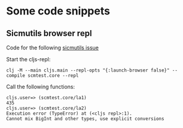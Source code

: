# Some code snippets

## Sicmutils browser repl
Code for the following [sicmutils issue](https://github.com/sicmutils/sicmutils/issues/271)

Start the cljs-repl:
```
clj -M --main cljs.main --repl-opts "{:launch-browser false}" --compile scmtest.core --repl
```

Call the following functions:
```
cljs.user=> (scmtest.core/la1)
435
cljs.user=> (scmtest.core/la2)
Execution error (TypeError) at (<cljs repl>:1).
Cannot mix BigInt and other types, use explicit conversions
```
